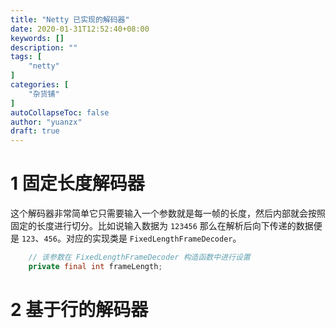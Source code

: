 ```yaml
---
title: "Netty 已实现的解码器"
date: 2020-01-31T12:52:40+08:00
keywords: []
description: ""
tags: [
    "netty"
]
categories: [
    "杂货铺"
]
autoCollapseToc: false
author: "yuanzx"
draft: true
---
```



# 1 固定长度解码器

这个解码器非常简单它只需要输入一个参数就是每一帧的长度，然后内部就会按照固定的长度进行切分。比如说输入数据为 `123456` 那么在解析后向下传递的数据便是 `123`、`456`。对应的实现类是 `FixedLengthFrameDecoder`。

```java
    // 该参数在 FixedLengthFrameDecoder 构造函数中进行设置
    private final int frameLength;
```


# 2 基于行的解码器